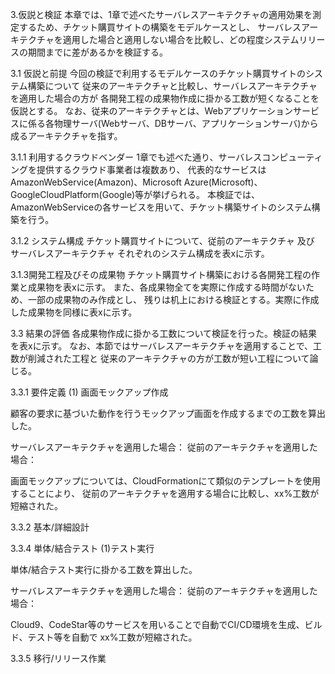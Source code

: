 3.仮説と検証
 本章では、1章で述べたサーバレスアーキテクチャの適用効果を測定するため、チケット購買サイトの構築をモデルケースとし、
サーバレスアーキテクチャを適用した場合と適用しない場合を比較し、どの程度システムリリースの期間までに差があるかを検証する。

3.1 仮説と前提
 今回の検証で利用するモデルケースのチケット購買サイトのシステム構築について
従来のアーキテクチャと比較し、サーバレスアーキテクチャを適用した場合の方が
各開発工程の成果物作成に掛かる工数が短くなることを仮説とする。
 なお、従来のアーキテクチャとは、Webアプリケーションサービスに係る各物理サーバ(Webサーバ、DBサーバ、アプリケーションサーバ)から
成るアーキテクチャを指す。

3.1.1 利用するクラウドベンダー
 1章でも述べた通り、サーバレスコンピューティングを提供するクラウド事業者は複数あり、
代表的なサービスはAmazonWebService(Amazon)、Microsoft Azure(Microsoft)、GoogleCloudPlatform(Google)等が挙げられる。
本検証では、AmazonWebServiceの各サービスを用いて、チケット構築サイトのシステム構築を行う。

3.1.2 システム構成
 チケット購買サイトについて、従前のアーキテクチャ 及び サーバレスアーキテクチャ それぞれのシステム構成を表xに示す。

3.1.3開発工程及びその成果物
 チケット購買サイト構築における各開発工程の作業と成果物を表xに示す。
また、各成果物全てを実際に作成する時間がないため、一部の成果物のみ作成とし、
残りは机上における検証とする。実際に作成した成果物を同様に表xに示す。

3.3 結果の評価
 各成果物作成に掛かる工数について検証を行った。検証の結果を表xに示す。
なお、本節ではサーバレスアーキテクチャを適用することで、工数が削減された工程と
従来のアーキテクチャの方が工数が短い工程について論じる。

3.3.1 要件定義
 (1) 画面モックアップ作成

  顧客の要求に基づいた動作を行うモックアップ画面を作成するまでの工数を算出した。

  サーバレスアーキテクチャを適用した場合：
  従前のアーキテクチャを適用した場合：

  画面モックアップについては、CloudFormationにて類似のテンプレートを使用することにより、
  従前のアーキテクチャを適用する場合に比較し、xx%工数が短縮された。

3.3.2 基本/詳細設計


3.3.4 単体/結合テスト
 (1)テスト実行
 
 単体/結合テスト実行に掛かる工数を算出した。

 サーバレスアーキテクチャを適用した場合：
 従前のアーキテクチャを適用した場合：

Cloud9、CodeStar等のサービスを用いることで自動でCI/CD環境を生成、ビルド、テスト等を自動で
xx%工数が短縮された。


3.3.5 移行/リリース作業

